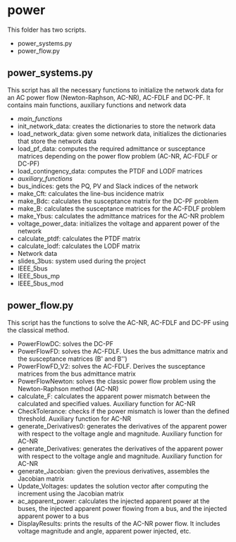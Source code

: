 # power
This folder has two scripts.
- power_systems.py
- power_flow.py

## power_systems.py
This script has all the necessary functions to initialize the network data for an AC power flow (Newton-Raphson, AC-NR), AC-FDLF and DC-PF. It contains main functions, auxiliary functions and network data
- _main_functions_
 - init_network_data: creates the dictionaries to store the network data
 - load_network_data: given some network data, initializes the dictionaries that store the network data
 - load_pf_data: computes the required admittance or susceptance matrices depending on the power flow problem (AC-NR, AC-FDLF or DC-PF)
 - load_contingency_data: computes the PTDF and LODF matrices
- _auxiliary_functions_
 - bus_indices: gets the PQ, PV and Slack indices of the network
 - make_Cft: calculates the line-bus incidence matrix
 - make_Bdc: calculates the susceptance matrix for the DC-PF problem
 - make_B: calculates the susceptance matrices for the AC-FDLF problem
 - make_Ybus: calculates the admittance matrices for the AC-NR problem
 - voltage_power_data: initializes the voltage and apparent power of the network
 - calculate_ptdf: calculates the PTDF matrix
 - calculate_lodf: calculates the LODF matrix
- Network data
 - slides_3bus: system used during the project
 - IEEE_5bus
 - IEEE_5bus_mp
 - IEEE_5bus_mod
 
## power_flow.py
This script has the functions to solve the AC-NR, AC-FDLF and DC-PF using the classical method.
- PowerFlowDC: solves the DC-PF
- PowerFlowFD: solves the AC-FDLF. Uses the bus admittance matrix and the susceptance matrices (B' and B'')
- PowerFlowFD_V2: solves the AC-FDLF. Derives the susceptance matrices from the bus admittance matrix
- PowerFlowNewton: solves the classic power flow problem using the Newton-Raphson method (AC-NR)
- calculate_F: calculates the apparent power mismatch between the calculated and specified values. Auxiliary function for AC-NR
- CheckTolerance: checks if the power mismatch is lower than the defined threshold. Auxiliary function for AC-NR
- generate_Derivatives0: generates the derivatives of the apparent power with respect to the voltage angle and magnitude. Auxiliary function for AC-NR
- generate_Derivatives: generates the derivatives of the apparent power with respect to the voltage angle and magnitude. Auxiliary function for AC-NR
- generate_Jacobian: given the previous derivatives, assembles the Jacobian matrix
- Update_Voltages: updates the solution vector after computing the increment using the Jacobian matrix
- ac_apparent_power: calculates the injected apparent power at the buses, the injected apparent power flowing from a bus, and the injected apparent power to a bus
- DisplayResults: prints the results of the AC-NR power flow. It includes voltage magnitude and angle, apparent power injected, etc.